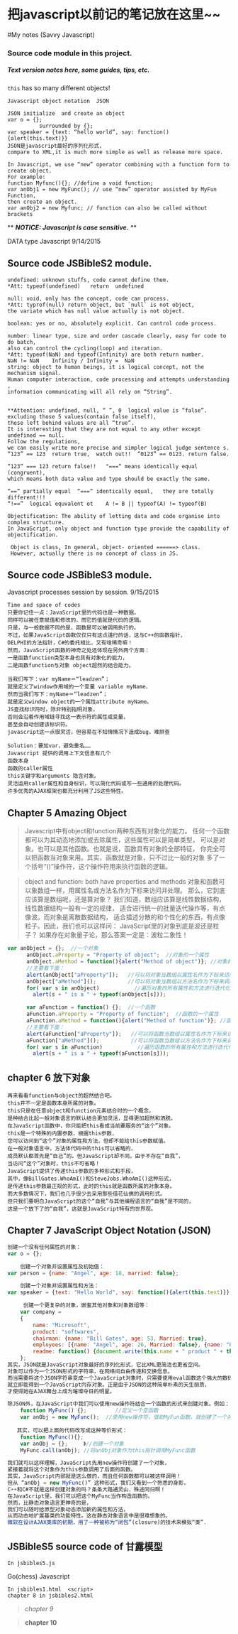 把javascript以前记的笔记放在这里~~
=======================

#My notes (Savvy Javascript)

### Source code module in this project.

##### Text version notes here, some guides, tips, etc.
`this` has so many different objects!
```notes
Javascript object notation  JSON	

JSON initialize  and create an object
var o = {};
          surrounded by {};
var speaker = {text: “hello world”, say: function() {alert(this.text)}}
JSON是javascript最好的序列化形式，
compare to XML,it is much more simple as well as release more space.

In Javascript, we use “new” operator combining with a function form to create object. 
For example: 
function Myfunc(){}; //define a void function;
var anObj1 = new MyFunc(); // use “new” operator assisted by MyFun Function,
then create an object.
var anObj2 = new Myfunc; // function can also be called without brackets
```
** __*NOTICE: Javascript is case sensitive.*__ **

DATA type Javascript  9/14/2015
## Source code JSBibleS2 module.

```shell
undefined: unknown stuffs, code cannot define them. 
*Att: typeof(undefined)   return  undefined

null: void, only has the concept, code can process.
*Att: typrof(null) return object, but `null` is not object, 
the variate which has null value actually is not object.

boolean: yes or no, absolutely explicit. Can control code process.

number: linear type, size and order cascade clearly, easy for code to do batch, 
also can control the cycling(loop) and iteration.
*Att: typeof(NaN) and typeof(Infinity) are both return number.
NaN != NaN    Infinity / Infinity =  NaN
string: object to human beings, it is logical concept, not the mechanism signal.
Human computer interaction, code processing and attempts understanding , 
information communicating will all rely on “String”.


**Attention: undefined, null, “ ”, 0  logical value is “false”. 
excluding those 5 values(contain false itself), 
these left behind values are all “true”. 
It is interesting that they are not equal to any other except undefined == null. 
Follow the regulations, 
we can easily write more precise and simpler logical judge sentence s. 
“123” == 123  return true,  watch out!!  “0123” == 0123. return false.

“123” === 123 return false!!   "===“ means identically equal (congruent),
which means both data value and type should be exactly the same.

“==“ partially equal  “===“ identically equal,   they are totally different!!!
“!==”  logical equvalent ot    A != B || typeof(A) != typeof(B)

Objectification: The ability of letting data and code organise into complex structure.  
In JavaScript, only object and function type provide the capability of objectification.

 Object is class, In general, object- oriented ======> class. 
 However, actually there is no concept of class in JS.
```

## Source code JSBibleS3 module.
Javascript processes session by session. 9/15/2015

```shell
Time and space of codes
只要你记住一点：JavaScript里的代码也是一种数据，
同样可以被任意赋值和修改的，而它的值就是代码的逻辑。
只是，与一般数据不同的是，函数是可以被调用执行的。
不过，如果JavaScript函数仅仅只有这点道行的话，这与C++的函数指针，
DELPHI的方法指针，C#的委托相比，又有啥稀奇嘛！
然而，JavaScript函数的神奇之处还体现在另外两个方面：
一是函数function类型本身也具有对象化的能力，
二是函数function与对象 object超然的结合能力。

当我们写下：var myName＝“leadzen”；
就是定义了window作用域的一个变量 variable myName，
然而当我们写下：myName＝“leadzen”；
就是定义window object的一个属性attribute myName。
JS查找标识符时，除非特别指明对象，
否则会沿着作用域链寻找这一表示符的属性或变量，
甚至会自动创建该标识符。
javascript这一点很灵活，但容易在不知情情况下造成bug，难排查

Solution：要加var，避免重名……
Javascript 提供的调用上下文信息有几个
函数本身
函数的caller属性
this关键字和arguments 隐含对象。
灵活运用caller属性和自身标识，可以简化代码或写一些通用的处理代码。
许多优秀的AJAX框架也都充分利用了JS这些特性。
```


## Chapter 5 Amazing Object

>Javascript中有object和function两种东西有对象化的能力。
>任何一个函数都可以为其动态地添加或去除属性，这些属性可以是简单类型，
>可以是对象，也可以是其他函数。也就是说，函数具有对象的全部特征，
>你完全可以把函数当对象来用。其实，函数就是对象，只不过比一般的对象
>多了一个括号“()”操作符，这个操作符用来执行函数的逻辑。

>object and function: both have properties and methods
>对象和函数可以象数组一样，用属性名或方法名作为下标来访问并处理。
>那么，它到底应该算是数组呢，还是算对象？
>我们知道，数组应该算是线性数据结构，线性数据结构一般有一定的规律，
>适合进行统一的批量迭代操作等，有点像波。而对象是离散数据结构，
>适合描述分散的和个性化的东西，有点像粒子。因此，我们也可以这样问：
>JavaScript里的对象到底是波还是粒子？
>如果存在对象量子论，那么答案一定是：波粒二象性！



```javascript
var anObject = {};  //一个对象
      anObject.aProperty = "Property of object";  //对象的一个属性
      anObject.aMethod = function(){alert("Method of object")}; //对象的一个方法
      //主要看下面：
      alert(anObject["aProperty"]);   //可以将对象当数组以属性名作为下标来访问属性
      anObject["aMethod"]();          //可以将对象当数组以方法名作为下标来调用方法
      for( var s in anObject)           //遍历对象的所有属性和方法进行迭代化处理
        alert(s + " is a " + typeof(anObject[s]));

      var aFunction = function() {};  //一个函数
      aFunction.aProperty = "Property of function";  //函数的一个属性
      aFunction.aMethod = function(){alert("Method of function")}; //函数的一个方法
      //主要看下面：
      alert(aFunction["aProperty"]);   //可以将函数当数组以属性名作为下标来访问属性
      aFunction["aMethod"]();          //可以将函数当数组以方法名作为下标来调用方法
      for( var s in aFunction)           //遍历函数的所有属性和方法进行迭代化处理
        alert(s + " is a " + typeof(aFunction[s]));
```

## chapter 6 放下对象

```shell
再来看看function与object的超然结合吧。
this并不一定是函数本身所属的对象。
this只是在任意object和function元素结合时的一个概念，
是种结合比起一般对象语言的默认结合更加灵活，显得更加超然和洒脱。
在JavaScript函数中，你只能把this看成当前要服务的“这个”对象。
this是一个特殊的内置参数，根据this参数，
您可以访问到“这个”对象的属性和方法，但却不能给this参数赋值。
在一般对象语言中，方法体代码中的this可以省略的，
成员默认都首先是“自己”的。但JavaScript却不同，由于不存在“自我”，
当访问“这个”对象时，this不可省略！
JavaScript提供了传递this参数的多种形式和手段，
其中，像BillGates.WhoAmI()和SteveJobs.WhoAmI()这种形式，
是传递this参数最正规的形式，此时的this就是函数所属的对象本身。
而大多数情况下，我们也几乎很少去采用那些借花仙佛的调用形式。
但只我们要明白JavaScript的这个“自我”与其他编程语言的“自我”是不同的，
这是一个放下了的“自我”，这就是JavaScript特有的世界观。
```

## Chapter 7 JavaScript Object Notation (JSON)

```javascript
创建一个没有任何属性的对象：
var o = {};

    创建一个对象并设置属性及初始值：
var person = {name: "Angel", age: 18, married: false};

    创建一个对象并设置属性和方法：
var speaker = {text: "Hello World", say: function(){alert(this.text)}};

     创建一个更复杂的对象，嵌套其他对象和对象数组等：
    var company =
    {
        name: "Microsoft",
        product: "softwares",
        chairman: {name: "Bill Gates", age: 53, Married: true},
        employees: [{name: "Angel", age: 26, Married: false}, {name: "Hanson", age: 32, Married: true}],
        readme: function() {document.write(this.name + " product " + this.product);}
    };
其实，JSON就是JavaScript对象最好的序列化形式，它比XML更简洁也更省空间。
对象可以作为一个JSON形式的字符串，在网络间自由传递和交换信息。
而当需要将这个JSON字符串变成一个JavaScript对象时，只需要使用eval函数这个强大的数码转换引擎，
就立即能得到一个JavaScript内存对象。正是由于JSON的这种简单朴素的天生丽质，
才使得她在AJAX舞台上成为璀璨夺目的明星。

除JSON外，在JavaScript中我们可以使用new操作符结合一个函数的形式来创建对象。例如：
    function MyFunc() {};         //定义一个空函数
    var anObj = new MyFunc();  //使用new操作符，借助MyFun函数，就创建了一个对象
 
   其实，可以把上面的代码改写成这种等价形式：
    function MyFunc(){};
    var anObj = {};     》//创建一个对象
    MyFunc.call(anObj); //将anObj对象作为this指针调用MyFunc函数

我们就可以这样理解，JavaScript先用new操作符创建了一个对象，
紧接着就将这个对象作为this参数调用了后面的函数。
其实，JavaScript内部就是这么做的，而且任何函数都可以被这样调用！
但从 “anObj = new MyFunc()” 这种形式，我们又看到一个熟悉的身影，
C++和C#不就是这样创建对象的吗？条条大路通灵山，殊途同归啊！
在JavaScript里，我们可以把这个MyFunc当作构造函数的。
然而，比静态对象语言更神奇的是，
我们可以随时给原型对象动态添加新的属性和方法，
从而动态地扩展基类的功能特性。这在静态对象语言中是很难想象的。
微软在设计AJAX类库的初期，用了一种被称为“闭包”(closure)的技术来模拟“类”.
```


## JSBibleS5  source code of 甘露模型
```notes
In jsbibles5.js
```

Go(chess) Javascript
```notes
In jsbibles1.html  <script>
chapter 8 in jsbibles2.html
```

  
    
    

> *chapter 9*

> **chapter 10**
